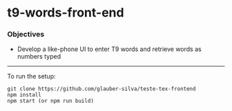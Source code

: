 # t9-words-front-end


### Objectives ###

- Develop a like-phone UI to enter T9 words and retrieve words as numbers typed


***
To run the setup:
```
git clone https://github.com/glauber-silva/teste-tex-frontend
npm install
npm start (or npm run build)
```
